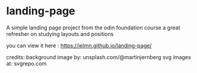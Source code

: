 # landing-page
A simple landing page project from the odin foundation course
a great refresher on studying layouts and positions

you can view it here : https://ielmn.github.io/landing-page/

credits:
background image by: unsplash.com/@martinjernberg
svg images at: svgrepo.com
